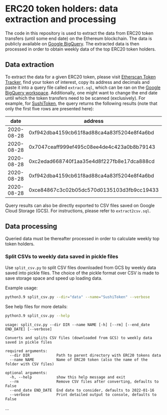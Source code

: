 # ERC20 token holders: data extraction and processing

The code in this repository is used to extract the data from ERC20 token transfers (until some end date) 
on the Ethereum blockchain. The data is publicly available on 
[Google BigQuery](https://bigquery.cloud.google.com/dataset/bigquery-public-data:crypto_ethereum).
The extracted data is then processed in order to obtain weekly data of the top ERC20 token holders.

## Data extraction

To extract the data for a given ERC20 token, please visit 
[Etherscan Token Tracker](https://etherscan.io/tokens), find your token of interest, copy its address 
and decimals and paste it into a query file called ````extract.sql````, which can be ran on the 
[Google BigQuery workspace](https://console.cloud.google.com/bigquery). Additionally, one might want 
to change the end date until which the token transfers need to be scanned (exclusively).
For example, for 
[SushiToken](https://etherscan.io/token/0x6b3595068778dd592e39a122f4f5a5cf09c90fe2), the query returns 
the following results (note that only the first five rows are presented here):

| date       | address                                    | value              |
| ---------- | ------------------------------------------ | ------------------ |
| 2020-08-28 | 0xf942dba4159cb61f8ad88ca4a83f5204e8f4a6bd | 14.285714285714286 |
| 2020-08-28 | 0x7047ceaff999ef495c08ee4de4c423a0b8b79143 | 248.72829907238406 |
| 2020-08-28 | 0xc2edad668740f1aa35e4d8f227fb8e17dca888cd | 357.14285714285717 |
| 2020-08-28 | 0xf942dba4159cb61f8ad88ca4a83f5204e8f4a6bd | 92.85714285714286  |
| 2020-08-28 | 0xce84867c3c02b05dc570d0135103d3fb9cc19433 | 100.77547966308072 |

Query results can also be directly exported to CSV files saved on Google Cloud Storage (GCS). 
For instructions, please refer to ````extract2csv.sql````.

## Data processing

Queried data must be thereafter processed in order to calculate weekly top token holders.

### Split CSVs to weekly data saved in pickle files

Use ````split_csv.py```` to split CSV files downloaded from GCS by weekly data saved into pickle files.
The choice of the pickle format over CSV is made to save storage space and speed up loading data.

Example usage:

```bash
python3.9 split_csv.py --dir="data" --name="SushiToken" --verbose
```

See help files for more details:

```bash
python3.9 split_csv.py --help
```

```
usage: split_csv.py --dir DIR --name NAME [-h] [--rm] [--end_date END_DATE] [--verbose]

Converts and splits CSV files (downloaded from GCS) to weekly data saved in pickle files

required arguments:
  --dir DIR            Path to parent directory with ERC20 tokens data
  --name NAME          Name of ERC20 token (also the name of the folder with CSV files)

optional arguments:
  -h, --help           show this help message and exit
  --rm                 Remove CSV files after converting, defaults to False
  --end_date END_DATE  End date to consider, defaults to 2022-01-16
  --verbose            Print detailed output to console, defaults to False
```
...
